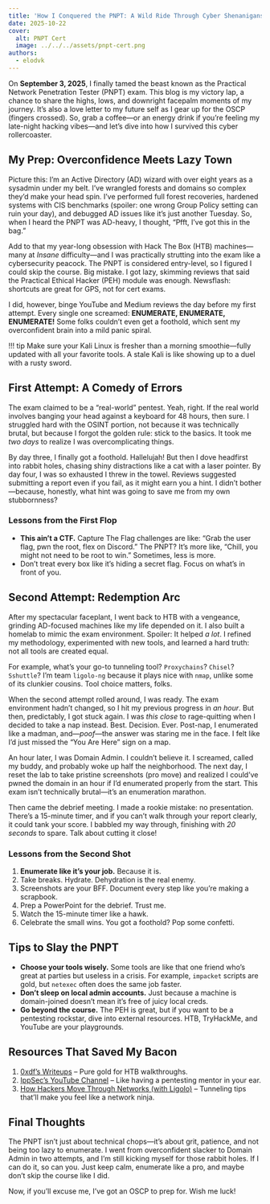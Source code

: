 ```yaml
---
title: 'How I Conquered the PNPT: A Wild Ride Through Cyber Shenanigans'
date: 2025-10-22
cover:
  alt: PNPT Cert
  image: ../../../assets/pnpt-cert.png
authors:
  - elodvk
---
```


On **September 3, 2025**, I finally tamed the beast known as the Practical Network Penetration Tester (PNPT) exam. This blog is my victory lap, a chance to share the highs, lows, and downright facepalm moments of my journey. It’s also a love letter to my future self as I gear up for the OSCP (fingers crossed). So, grab a coffee—or an energy drink if you’re feeling my late-night hacking vibes—and let’s dive into how I survived this cyber rollercoaster.

## My Prep: Overconfidence Meets Lazy Town

Picture this: I’m an Active Directory (AD) wizard with over eight years as a sysadmin under my belt. I’ve wrangled forests and domains so complex they’d make your head spin. I’ve performed full forest recoveries, hardened systems with CIS benchmarks (spoiler: one wrong Group Policy setting can ruin your day), and debugged AD issues like it’s just another Tuesday. So, when I heard the PNPT was AD-heavy, I thought, “Pfft, I’ve got this in the bag.”

Add to that my year-long obsession with Hack The Box (HTB) machines—many at *Insane* difficulty—and I was practically strutting into the exam like a cybersecurity peacock. The PNPT is considered entry-level, so I figured I could skip the course. Big mistake. I got lazy, skimming reviews that said the Practical Ethical Hacker (PEH) module was enough. Newsflash: shortcuts are great for GPS, not for cert exams.

I did, however, binge YouTube and Medium reviews the day before my first attempt. Every single one screamed: **ENUMERATE, ENUMERATE, ENUMERATE!** Some folks couldn’t even get a foothold, which sent my overconfident brain into a mild panic spiral. 

!!! tip
    Make sure your Kali Linux is fresher than a morning smoothie—fully updated with all your favorite tools. A stale Kali is like showing up to a duel with a rusty sword.


## First Attempt: A Comedy of Errors

The exam claimed to be a “real-world” pentest. Yeah, right. If the real world involves banging your head against a keyboard for 48 hours, then sure. I struggled hard with the OSINT portion, not because it was technically brutal, but because I forgot the golden rule: stick to the basics. It took me *two days* to realize I was overcomplicating things. 

By day three, I finally got a foothold. Hallelujah! But then I dove headfirst into rabbit holes, chasing shiny distractions like a cat with a laser pointer. By day four, I was so exhausted I threw in the towel. Reviews suggested submitting a report even if you fail, as it might earn you a hint. I didn’t bother—because, honestly, what hint was going to save me from my own stubbornness?

### Lessons from the First Flop
- **This ain’t a CTF.** Capture The Flag challenges are like: “Grab the user flag, pwn the root, flex on Discord.” The PNPT? It’s more like, “Chill, you might not need to be root to win.” Sometimes, less is more.
- Don’t treat every box like it’s hiding a secret flag. Focus on what’s in front of you.

## Second Attempt: Redemption Arc

After my spectacular faceplant, I went back to HTB with a vengeance, grinding AD-focused machines like my life depended on it. I also built a homelab to mimic the exam environment. Spoiler: It helped *a lot*. I refined my methodology, experimented with new tools, and learned a hard truth: not all tools are created equal. 

For example, what’s your go-to tunneling tool? `Proxychains`? `Chisel`? `Sshuttle`? I’m team `ligolo-ng` because it plays nice with `nmap`, unlike some of its clunkier cousins. Tool choice matters, folks.

When the second attempt rolled around, I was ready. The exam environment hadn’t changed, so I hit my previous progress in *an hour*. But then, predictably, I got stuck again. I was *this close* to rage-quitting when I decided to take a nap instead. Best. Decision. Ever. Post-nap, I enumerated like a madman, and—*poof*—the answer was staring me in the face. I felt like I’d just missed the “You Are Here” sign on a map.

An hour later, I was Domain Admin. I couldn’t believe it. I screamed, called my buddy, and probably woke up half the neighborhood. The next day, I reset the lab to take pristine screenshots (pro move) and realized I could’ve pwned the domain in an hour if I’d enumerated properly from the start. This exam isn’t technically brutal—it’s an enumeration marathon.

Then came the debrief meeting. I made a rookie mistake: no presentation. There’s a 15-minute timer, and if you can’t walk through your report clearly, it could tank your score. I babbled my way through, finishing with *20 seconds* to spare. Talk about cutting it close!

### Lessons from the Second Shot
1. **Enumerate like it’s your job.** Because it is.
2. Take breaks. Hydrate. Dehydration is the real enemy.
3. Screenshots are your BFF. Document every step like you’re making a scrapbook.
4. Prep a PowerPoint for the debrief. Trust me.
5. Watch the 15-minute timer like a hawk.
6. Celebrate the small wins. You got a foothold? Pop some confetti.

## Tips to Slay the PNPT
- **Choose your tools wisely.** Some tools are like that one friend who’s great at parties but useless in a crisis. For example, `impacket` scripts are gold, but `netexec` often does the same job faster.
- **Don’t sleep on local admin accounts.** Just because a machine is domain-joined doesn’t mean it’s free of juicy local creds.
- **Go beyond the course.** The PEH is great, but if you want to be a pentesting rockstar, dive into external resources. HTB, TryHackMe, and YouTube are your playgrounds.

## Resources That Saved My Bacon
1. [0xdf’s Writeups](https://0xdf.gitlab.io/) – Pure gold for HTB walkthroughs.
2. [IppSec’s YouTube Channel](https://www.youtube.com/@ippsec) – Like having a pentesting mentor in your ear.
3. [How Hackers Move Through Networks (with Ligolo)](https://www.youtube.com/watch?v=qou7shRlX_s&t=71s) – Tunneling tips that’ll make you feel like a network ninja.

## Final Thoughts
The PNPT isn’t just about technical chops—it’s about grit, patience, and not being too lazy to enumerate. I went from overconfident slacker to Domain Admin in two attempts, and I’m still kicking myself for those rabbit holes. If I can do it, so can you. Just keep calm, enumerate like a pro, and maybe don’t skip the course like I did.

Now, if you’ll excuse me, I’ve got an OSCP to prep for. Wish me luck!